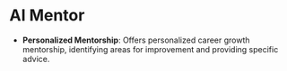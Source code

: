 # AI Mentor

- **Personalized Mentorship**: Offers personalized career growth mentorship, identifying areas for improvement and providing specific advice.